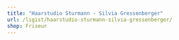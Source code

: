 ```yaml
---
title: "Haarstudio Sturmann - Silvia Gressenberger"
url: /ligist/haarstudio-sturmann-silvia-gressenberger/
shop: Friseur
---
```

